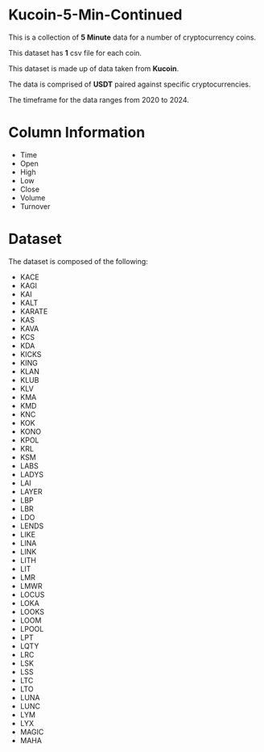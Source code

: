 # Kucoin-5-Min-Continued

This is a collection of **5 Minute** data for a number of cryptocurrency coins.    

This dataset has **1** csv file for each coin.    

This dataset is made up of data taken from **Kucoin**.    

The data is comprised of **USDT** paired against specific cryptocurrencies.

The timeframe for the data ranges from 2020 to 2024.    
       
   
# Column Information         

* Time      
* Open    
* High           
* Low            
* Close       
* Volume         
* Turnover      
      

# Dataset    

The dataset is composed of the following: 

* KACE    
* KAGI   
* KAI    
* KALT    
* KARATE    
* KAS    
* KAVA    
* KCS    
* KDA    
* KICKS    
* KING    
* KLAN    
* KLUB    
* KLV    
* KMA    
* KMD    
* KNC    
* KOK     
* KONO    
* KPOL    
* KRL    
* KSM    
* LABS    
* LADYS    
* LAI    
* LAYER    
* LBP
* LBR    
* LDO    
* LENDS    
* LIKE    
* LINA    
* LINK    
* LITH    
* LIT    
* LMR     
* LMWR    
* LOCUS    
* LOKA    
* LOOKS    
* LOOM 
* LPOOL    
* LPT    
* LQTY      
* LRC     
* LSK   
* LSS    
* LTC    
* LTO    
* LUNA    
* LUNC   
* LYM    
* LYX     
* MAGIC    
* MAHA    
